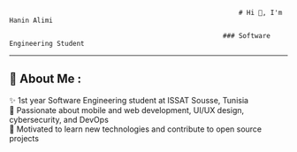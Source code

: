                                                               # Hi 👋, I'm Hanin Alimi

                                                          ### Software Engineering Student

---

## 💫 About Me :
✨ 1st year Software Engineering student at ISSAT Sousse, Tunisia  
📱 Passionate about mobile and web development, UI/UX design, cybersecurity, and DevOps  
🚀 Motivated to learn new technologies and contribute to open source projects  
